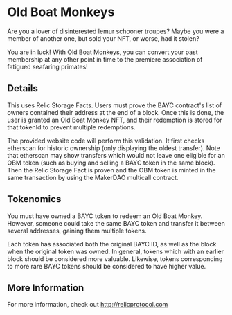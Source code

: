 # Old Boat Monkeys

Are you a lover of disinterested lemur schooner troupes?
Maybe you were a member of another one, but sold your NFT, or worse, had it stolen?

You are in luck! With Old Boat Monkeys, you can convert your past membership
at any other point in time to the premiere association of fatigued seafaring primates!

## Details

This uses Relic Storage Facts. Users must prove the BAYC contract's list of owners
contained their address at the end of a block. Once this is done, the user is granted an
Old Boat Monkey NFT, and their redemption is stored for that tokenId to prevent multiple
redemptions.

The provided website code will perform this validation. It first checks etherscan for
historic ownership (only displaying the oldest transfer). Note that etherscan may show
transfers which would not leave one eligible for an OBM token (such as buying and selling
a BAYC token in the same block).
Then the Relic Storage Fact is proven and the OBM token is minted in the same transaction
by using the MakerDAO multicall contract.

## Tokenomics

You must have owned a BAYC token to redeem an Old Boat Monkey. However, someone could take
the same BAYC token and transfer it between several addresses, gaining them multiple tokens.

Each token has associated both the original BAYC ID, as well as the block when the original
token was owned. In general, tokens which with an earlier block should be considered more
valuable. Likewise, tokens corresponding to more rare BAYC tokens should be considered to have
higher value.

## More Information
For more information, check out http://relicprotocol.com
